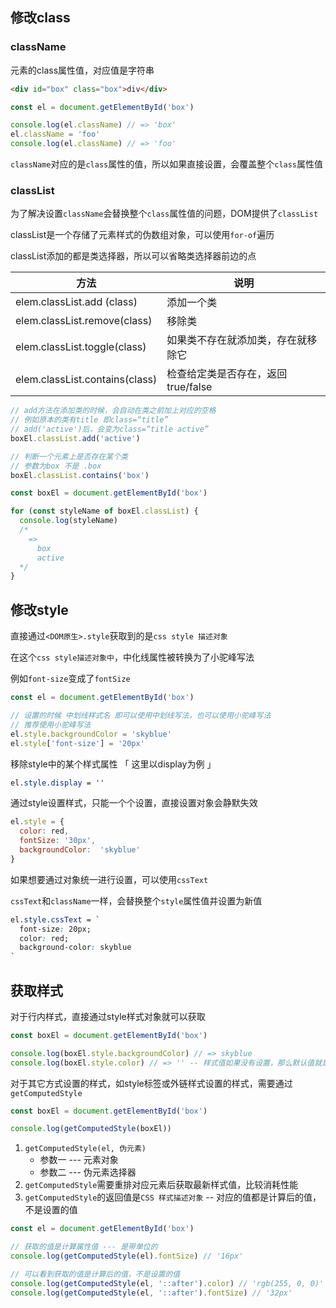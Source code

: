 ## 修改class

### className

元素的class属性值，对应值是字符串

```html
<div id="box" class="box">div</div>
```

```js
const el = document.getElementById('box')

console.log(el.className) // => 'box'
el.className = 'foo'
console.log(el.className) // => 'foo'
```

`className`对应的是`class`属性的值，所以如果直接设置，会覆盖整个`class`属性值



### classList

为了解决设置`className`会替换整个`class`属性值的问题，DOM提供了`classList`

classList是一个存储了元素样式的伪数组对象，可以使用`for-of`遍历

classList添加的都是类选择器，所以可以省略类选择器前边的点

| 方法                           | 说明                                |
| ------------------------------ | ----------------------------------- |
| elem.classList.add (class)     | 添加一个类                          |
| elem.classList.remove(class)   | 移除类                              |
| elem.classList.toggle(class)   | 如果类不存在就添加类，存在就移除它  |
| elem.classList.contains(class) | 检查给定类是否存在，返回 true/false |

```js
// add方法在添加类的时候，会自动在类之前加上对应的空格
// 例如原本的类有title 即class=“title”
// add('active')后，会变为class=“title active”
boxEl.classList.add('active')

// 判断一个元素上是否存在某个类
// 参数为box 不是 .box
boxEl.classList.contains('box')
```

```js
const boxEl = document.getElementById('box')

for (const styleName of boxEl.classList) {
  console.log(styleName)
  /*
    =>
      box
      active
  */
}
```



## 修改style

直接通过`<DOM原生>.style`获取到的是`css style 描述对象`

在这个`css style描述对象中`，中化线属性被转换为了小驼峰写法

例如`font-size`变成了`fontSize`

```js
const el = document.getElementById('box')

// 设置的时候 中划线样式名 即可以使用中划线写法，也可以使用小驼峰写法
// 推荐使用小驼峰写法
el.style.backgroundColor = 'skyblue'
el.style['font-size'] = '20px'
```



移除style中的某个样式属性 「 这里以display为例 」

```css
el.style.display = ''
```



通过style设置样式，只能一个个设置，直接设置对象会静默失效

```js
el.style = {
  color: red,
  fontSize: '30px',
  backgroundColor:  'skyblue'
}
```

如果想要通过对象统一进行设置，可以使用`cssText`

`cssText`和`className`一样，会替换整个`style`属性值并设置为新值

```css
el.style.cssText = `
  font-size: 20px;
  color: red;
  background-color: skyblue
`
```



## 获取样式

对于行内样式，直接通过style样式对象就可以获取

```js
const boxEl = document.getElementById('box')

console.log(boxEl.style.backgroundColor) // => skyblue
console.log(boxEl.style.color) // => '' -- 样式值如果没有设置，那么默认值就是空字符串
```



对于其它方式设置的样式，如style标签或外链样式设置的样式，需要通过`getComputedStyle`

```js
const boxEl = document.getElementById('box')

console.log(getComputedStyle(boxEl)) 
```

1. `getComputedStyle(el, 伪元素)`
   + 参数一 --- 元素对象
   + 参数二 --- 伪元素选择器
2. `getComputedStyle`需要重排对应元素后获取最新样式值，比较消耗性能
3. `getComputedStyle`的返回值是`CSS 样式描述对象` -- 对应的值都是计算后的值，不是设置的值

```js
const el = document.getElementById('box')

// 获取的值是计算属性值 --- 是带单位的
console.log(getComputedStyle(el).fontSize) // '16px'

// 可以看到获取的值是计算后的值，不是设置的值
console.log(getComputedStyle(el, '::after').color) // 'rgb(255, 0, 0)'
console.log(getComputedStyle(el, '::after').fontSize) // '32px'
```



